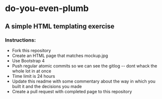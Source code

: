 # do-you-even-plumb
## A simple HTML templating exercise

### Instructions:
- Fork this repository
- Create an HTML page that matches mockup.jpg 
- Use Bootstrap 4
- Push regular atomic commits so we can see the gitlog -- dont whack the whole lot in at once
- Time limit is 24 hours
- Update this readme with some commentary about the way in which you built it and the decisions you made
- Create a pull request with completed page to this repository
